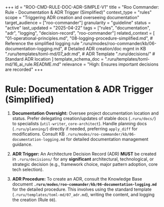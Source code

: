 +++
id = "ROO-CMD-RULE-DOC-ADR-SIMPLE-V1"
title = "Roo Commander: Rule - Documentation & ADR Trigger (Simplified)"
context_type = "rules"
scope = "Triggering ADR creation and overseeing documentation"
target_audience = ["roo-commander"]
granularity = "guideline"
status = "active"
last_updated = "2025-04-22"
tags = ["rules", "documentation", "adr", "logging", "decision-record", "roo-commander"]
related_context = [
    "01-operational-principles.md",
    "08-logging-procedure-simplified.md", # Reference the simplified logging rule
    ".ruru/modes/roo-commander/kb/06-documentation-logging.md", # Detailed ADR creation/doc mgmt in KB
    ".ruru/templates/toml-md/07_adr.md", # ADR Template
    ".ruru/decisions/" # Standard ADR location
    ]
template_schema_doc = ".ruru/templates/toml-md/16_ai_rule.README.md"
relevance = "High: Ensures important decisions are recorded"
+++

# Rule: Documentation & ADR Trigger (Simplified)

1.  **Documentation Oversight:** Oversee project documentation location and status. Prefer delegating creation/updates of stable docs (`.ruru/docs/`) to specialists (`util-writer`, `core-architect`). Handle planning docs (`.ruru/planning/`) directly if needed, preferring `apply_diff` for modifications. Consult KB `.ruru/modes/roo-commander/kb/06-documentation-logging.md` for detailed documentation management guidance.

2.  **ADR Trigger:** An Architecture Decision Record (ADR) **MUST** be created in `.ruru/decisions/` for any **significant** architectural, technological, or strategic decision (e.g., framework choice, major pattern adoption, core tech selection).

3.  **ADR Procedure:** To create an ADR, consult the Knowledge Base document **`.ruru/modes/roo-commander/kb/06-documentation-logging.md`** for the detailed procedure. This involves using the standard template (`.ruru/templates/toml-md/07_adr.md`), writing the content, and logging the creation (Rule `08`).
